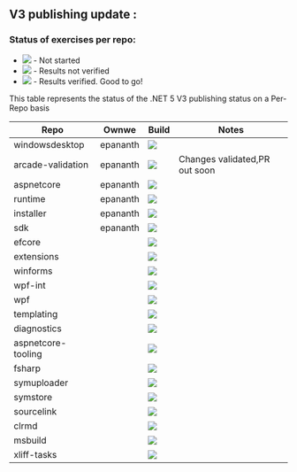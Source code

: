## V3 publishing update :

### Status of exercises per repo:
- ![][red] - Not started
- ![][yellow] - Results not verified
- ![][green] - Results verified. Good to go!

This table represents the status of the .NET 5 V3 publishing status on a Per-Repo basis

| Repo                | Ownwe        | Build        | Notes                                |
| ------------------  | -------------|--------------|--------------------------------------|
| windowsdesktop      | epananth     | ![][green]   |                                      |
| arcade-validation   | epananth     | ![][yellow]  | Changes validated,PR out soon        |
| aspnetcore          | epananth     | ![][green]   |                                      |
| runtime             | epananth     | ![][green]   |                                      |
| installer           | epananth     | ![][red]     |                                      |
| sdk                 | epananth     | ![][red]     |                                      |
| efcore              |              | ![][red]     |                                      |
| extensions          |              | ![][red]     |                                      |
| winforms            |              | ![][red]     |                                      |
| wpf-int             |              | ![][red]     |                                      |
| wpf                 |              | ![][red]     |                                      |
| templating          |              | ![][red]     |                                      |
| diagnostics         |              | ![][red]     |                                      |
| aspnetcore-tooling  |              | ![][red]     |                                      |
| fsharp              |              | ![][red]     |                                      |
| symuploader         |              | ![][red]     |                                      |
| symstore            |              | ![][red]     |                                      |
| sourcelink          |              | ![][red]     |                                      |
| clrmd               |              | ![][red]     |                                      |
| msbuild             |              | ![][red]     |                                      |
| xliff-tasks         |              | ![][red]     |                                      |

[red]: https://individual.icons-land.com/IconsPreview/Sport/PNG/16x16/Ball_Red.png
[green]: https://individual.icons-land.com/IconsPreview/Sport/PNG/16x16/Ball_Green.png
[yellow]: https://individual.icons-land.com/IconsPreview/Sport/PNG/16x16/Ball_Yellow.png
